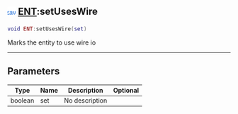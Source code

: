 ## ![server](../../.gitbook/assets/server.png) [ENT](./readme/ent.md):setUsesWire

```lua
void ENT:setUsesWire(set)
```

Marks the entity to use wire io

------
## Parameters

| Type   | Name | Description | Optional |
| ------ | ---- | ----------- | -------: |
| boolean | set | No description |  |

